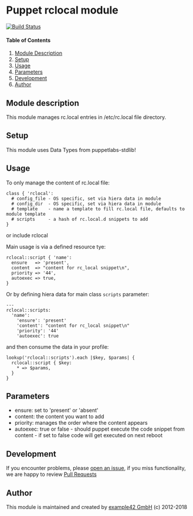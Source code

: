 # Puppet rclocal module

[![Build Status](https://travis-ci.org/example42/puppet-rclocal.png?branch=master)](https://travis-ci.org/example42/puppet-rclocal)

#### Table of Contents
1. [Module Description](#module-description)
1. [Setup](#setup)
1. [Usage](#usage)
1. [Parameters](#parameters)
1. [Development](#development)
1. [Author](#author)

## Module description
This module manages rc.local entries in /etc/rc.local file directory.

## Setup

This module uses Data Types from puppetlabs-stdlib!

## Usage

To only manage the content of rc.local file:

    class { 'rclocal':
      # config_file - OS specific, set via hiera data in module
      # config_dir  - OS specific, set via hiera data in module
      # template    - name a template to fill rc.local file, defaults to module template
      # scripts     - a hash of rc.local.d snippets to add
    }
or
    include rclocal

Main usage is via a defined resource tye:

    rclocal::script { 'name':
      ensure   => 'present',
      content  => "content for rc_local snippet\n",
      priority => '44',
      autoexec => true,
    }

Or by defining hiera data for main class `scripts` parameter:

    ---
    rclocal::scripts:
      'name':
        'ensure': 'present'
        'content': "content for rc_local snippet\n"
        'priority': '44'
        'autoexec': true

and then consume the data in your profile:

    lookup('rclocal::scripts').each |$key, $params| {
      rclocal::script { $key:
        * => $params,
      }
    }

## Parameters

- ensure: set to 'present' or 'absent'
- content: the content you want to add
- priority: manages the order where the content appears
- autoexec: true or false - should puppet execute the code snippet from content - if set to false code will get executed on next reboot

## Development

If you encounter problems, please [open an issue](https://github.com/example42/puppet-rclocal/issues/new), if you miss functionality, we are happy to review [Pull Requests](https://github.com/example42/puppet-rclocal/pulls)

## Author

This module is maintained and created by [example42 GmbH](https://example42.com) (c) 2012-2018


